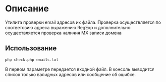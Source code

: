 # Описание
Утилита проверки email адресов их файла. Проверка осуществляется по соответсвию адреса выражению RegExp и дополнительно осуществляется проверка наличия MX записи домена

## Использование

```php
php check.php emails.txt
```

В первом параметре передается входной файл. В консоль выводится список только валидных адресов или сообщение об ошибке.